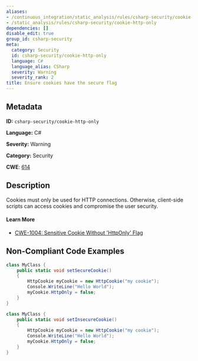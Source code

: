 ```yaml
---
aliases:
- /continuous_integration/static_analysis/rules/csharp-security/cookie-http-only
- /static_analysis/rules/csharp-security/cookie-http-only
dependencies: []
disable_edit: true
group_id: csharp-security
meta:
  category: Security
  id: csharp-security/cookie-http-only
  language: C#
  language_alias: CSharp
  severity: Warning
  severity_rank: 2
title: Ensure cookies have the secure flag
---
```

<!--  SOURCED FROM https://github.com/DataDog/datadog-static-analyzer-rule-docs -->


## Metadata
**ID:** `csharp-security/cookie-http-only`

**Language:** C#

**Severity:** Warning

**Category:** Security

**CWE**: [614](https://cwe.mitre.org/data/definitions/614.html)

## Description
Cookies must only be used for HTTP connections. Otherwise, client-side scripts can access cookies and compromise the user security.

#### Learn More

 - [CWE-1004: Sensitive Cookie Without 'HttpOnly' Flag](https://cwe.mitre.org/data/definitions/1004)

## Non-Compliant Code Examples
```csharp
class MyClass {
    public static void setSecureCookie()
    {
        HttpCookie myCookie = new HttpCookie("my cookie");
        Console.WriteLine("Hello World");
        myCookie.HttpOnly = false;
    }
}

```

```csharp
class MyClass {
    public static void setInsecureCookie()
    {
        HttpCookie myCookie = new HttpCookie("my cookie");
        Console.WriteLine("Hello World");
        myCookie.HttpOnly = false;
    }
}

```
